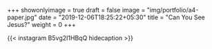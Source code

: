 +++
showonlyimage = true
draft = false
image = "img/portfolio/a4-paper.jpg"
date = "2019-12-06T18:25:22+05:30"
title = "Can You See Jesus?"
weight = 0
+++


{{< instagram B5vg2I1HBqQ hidecaption >}}
